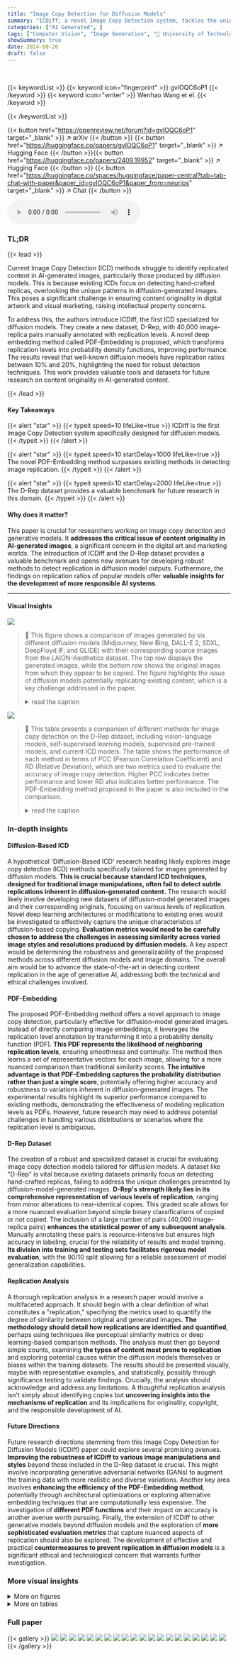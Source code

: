 ```yaml
---
title: "Image Copy Detection for Diffusion Models"
summary: "ICDiff, a novel Image Copy Detection system, tackles the unique challenge of identifying replicated content in diffusion model outputs, introducing a specialized dataset and deep embedding method for ..."
categories: ["AI Generated", ]
tags: ["Computer Vision", "Image Generation", "🏢 University of Technology Sydney",]
showSummary: true
date: 2024-09-26
draft: false
---
```


<br>

{{< keywordList >}}
{{< keyword icon="fingerprint" >}} gvlOQC6oP1 {{< /keyword >}}
{{< keyword icon="writer" >}} Wenhao Wang et el. {{< /keyword >}}
 
{{< /keywordList >}}

{{< button href="https://openreview.net/forum?id=gvlOQC6oP1" target="_blank" >}}
↗ arXiv
{{< /button >}}
{{< button href="https://huggingface.co/papers/gvlOQC6oP1" target="_blank" >}}
↗ Hugging Face
{{< /button >}}{{< button href="https://huggingface.co/papers/2409.19952" target="_blank" >}}
↗ Hugging Face
{{< /button >}}
{{< button href="https://huggingface.co/spaces/huggingface/paper-central?tab=tab-chat-with-paper&paper_id=gvlOQC6oP1&paper_from=neurips" target="_blank" >}}
↗ Chat
{{< /button >}}




<audio controls>
    <source src="https://ai-paper-reviewer.com/gvlOQC6oP1/podcast.wav" type="audio/wav">
    Your browser does not support the audio element.
</audio>


### TL;DR


{{< lead >}}

Current Image Copy Detection (ICD) methods struggle to identify replicated content in AI-generated images, particularly those produced by diffusion models. This is because existing ICDs focus on detecting hand-crafted replicas, overlooking the unique patterns in diffusion-generated images.  This poses a significant challenge in ensuring content originality in digital artwork and visual marketing, raising intellectual property concerns.

To address this, the authors introduce ICDiff, the first ICD specialized for diffusion models.  They create a new dataset, D-Rep, with 40,000 image-replica pairs manually annotated with replication levels.  A novel deep embedding method called PDF-Embedding is proposed, which transforms replication levels into probability density functions, improving performance.  The results reveal that well-known diffusion models have replication ratios between 10% and 20%, highlighting the need for robust detection techniques. This work provides valuable tools and datasets for future research on content originality in AI-generated content.

{{< /lead >}}


#### Key Takeaways

{{< alert "star" >}}
{{< typeit speed=10 lifeLike=true >}} ICDiff is the first Image Copy Detection system specifically designed for diffusion models. {{< /typeit >}}
{{< /alert >}}

{{< alert "star" >}}
{{< typeit speed=10 startDelay=1000 lifeLike=true >}} The novel PDF-Embedding method surpasses existing methods in detecting image replication. {{< /typeit >}}
{{< /alert >}}

{{< alert "star" >}}
{{< typeit speed=10 startDelay=2000 lifeLike=true >}} The D-Rep dataset provides a valuable benchmark for future research in this domain. {{< /typeit >}}
{{< /alert >}}

#### Why does it matter?
This paper is crucial for researchers working on image copy detection and generative models.  It **addresses the critical issue of content originality in AI-generated images**, a significant concern in the digital art and marketing worlds. The introduction of ICDiff and the D-Rep dataset provides a valuable benchmark and opens new avenues for developing robust methods to detect replication in diffusion model outputs.  Furthermore, the findings on replication ratios of popular models offer **valuable insights for the development of more responsible AI systems**.

------
#### Visual Insights



![](https://ai-paper-reviewer.com/gvlOQC6oP1/figures_0_1.jpg)

> 🔼 This figure shows a comparison of images generated by six different diffusion models (Midjourney, New Bing, DALL-E 2, SDXL, DeepFloyd IF, and GLIDE) with their corresponding source images from the LAION-Aesthetics dataset. The top row displays the generated images, while the bottom row shows the original images from which they appear to be copied.  The figure highlights the issue of diffusion models potentially replicating existing content, which is a key challenge addressed in the paper.
> <details>
> <summary>read the caption</summary>
> Figure 1: Some generated images (top) from diffusion models replicates the contents of existing images (bottom). The existing (matched) images are from LAION-Aesthetics [1]. The diffusion models include both commercial and open-source ones.
> </details>





![](https://ai-paper-reviewer.com/gvlOQC6oP1/tables_6_1.jpg)

> 🔼 This table presents a comparison of different methods for image copy detection on the D-Rep dataset, including vision-language models, self-supervised learning models, supervised pre-trained models, and current ICD models. The table shows the performance of each method in terms of PCC (Pearson Correlation Coefficient) and RD (Relative Deviation), which are two metrics used to evaluate the accuracy of image copy detection. Higher PCC indicates better performance and lower RD also indicates better performance.  The PDF-Embedding method proposed in the paper is also included in the comparison.
> <details>
> <summary>read the caption</summary>
> Table 1: The performance of publicly available models and our PDF-Embedding on the D-Rep. For qualitative results, please refer to Section E in the Appendix.
> </details>





### In-depth insights


#### Diffusion-Based ICD
A hypothetical 'Diffusion-Based ICD' research heading likely explores image copy detection (ICD) methods specifically tailored for images generated by diffusion models.  **This is crucial because standard ICD techniques, designed for traditional image manipulations, often fail to detect subtle replications inherent in diffusion-generated content.** The research would likely involve developing new datasets of diffusion-model generated images and their corresponding originals, focusing on various levels of replication.  Novel deep learning architectures or modifications to existing ones would be investigated to effectively capture the unique characteristics of diffusion-based copying.  **Evaluation metrics would need to be carefully chosen to address the challenges in assessing similarity across varied image styles and resolutions produced by diffusion models.**  A key aspect would be determining the robustness and generalizability of the proposed methods across different diffusion models and image domains. The overall aim would be to advance the state-of-the-art in detecting content replication in the age of generative AI, addressing both the technical and ethical challenges involved.

#### PDF-Embedding
The proposed PDF-Embedding method offers a novel approach to image copy detection, particularly effective for diffusion-model generated images.  Instead of directly comparing image embeddings, it leverages the replication level annotation by transforming it into a probability density function (PDF). **This PDF represents the likelihood of neighboring replication levels**, ensuring smoothness and continuity. The method then learns a set of representative vectors for each image, allowing for a more nuanced comparison than traditional similarity scores.  **The intuitive advantage is that PDF-Embedding captures the probability distribution rather than just a single score**, potentially offering higher accuracy and robustness to variations inherent in diffusion-generated images. The experimental results highlight its superior performance compared to existing methods, demonstrating the effectiveness of modeling replication levels as PDFs. However, future research may need to address potential challenges in handling various distributions or scenarios where the replication level is ambiguous.

#### D-Rep Dataset
The creation of a robust and specialized dataset is crucial for evaluating image copy detection models tailored for diffusion models.  A dataset like "D-Rep" is vital because existing datasets primarily focus on detecting hand-crafted replicas, failing to address the unique challenges presented by diffusion-model-generated images.  **D-Rep's strength likely lies in its comprehensive representation of various levels of replication**, ranging from minor alterations to near-identical copies. This graded scale allows for a more nuanced evaluation beyond simple binary classifications of copied or not copied. The inclusion of a large number of pairs (40,000 image-replica pairs) **enhances the statistical power of any subsequent analysis**.  Manually annotating these pairs is resource-intensive but ensures high accuracy in labeling, crucial for the reliability of results and model training.  **Its division into training and testing sets facilitates rigorous model evaluation**, with the 90/10 split allowing for a reliable assessment of model generalization capabilities.

#### Replication Analysis
A thorough replication analysis in a research paper would involve a multifaceted approach.  It should begin with a clear definition of what constitutes a "replication," specifying the metrics used to quantify the degree of similarity between original and generated images.  **The methodology should detail how replications are identified and quantified**, perhaps using techniques like perceptual similarity metrics or deep learning-based comparison methods. The analysis must then go beyond simple counts, examining **the types of content most prone to replication** and exploring potential causes within the diffusion models themselves or biases within the training datasets. The results should be presented visually, maybe with representative examples, and statistically, possibly through significance testing to validate findings. Crucially, the analysis should acknowledge and address any limitations. A thoughtful replication analysis isn't simply about identifying copies but **uncovering insights into the mechanisms of replication** and its implications for originality, copyright, and the responsible development of AI.

#### Future Directions
Future research directions stemming from this Image Copy Detection for Diffusion Models (ICDiff) paper could explore several promising avenues.  **Improving the robustness of ICDiff to various image manipulations and styles** beyond those included in the D-Rep dataset is crucial. This might involve incorporating generative adversarial networks (GANs) to augment the training data with more realistic and diverse variations.  Another key area involves **enhancing the efficiency of the PDF-Embedding method**, potentially through architectural optimizations or exploring alternative embedding techniques that are computationally less expensive. The investigation of **different PDF functions** and their impact on accuracy is another avenue worth pursuing. Finally, the extension of ICDiff to other generative models beyond diffusion models and the exploration of **more sophisticated evaluation metrics** that capture nuanced aspects of replication should also be explored.  The development of effective and practical **countermeasures to prevent replication in diffusion models** is a significant ethical and technological concern that warrants further investigation.


### More visual insights

<details>
<summary>More on figures
</summary>


![](https://ai-paper-reviewer.com/gvlOQC6oP1/figures_1_1.jpg)

> 🔼 This figure compares the capabilities of current Image Copy Detection (ICD) methods and the proposed ICDiff method.  The left shows a standard ICD method detecting an image modified by simple transformations (flip, rotation, crop). The right shows the proposed ICDiff method successfully detecting an image replicated by a diffusion model (Stable Diffusion).  The original image is sourced from a Getty Images lawsuit, highlighting a real-world application of this challenge.
> <details>
> <summary>read the caption</summary>
> Figure 2: The comparison between current ICD with the ICDiff. The current ICD focuses on detecting edited copies generated by transformations like horizontal flips, random rotations, and random crops. In contrast, the ICDiff aims to detect replication generated by diffusion models, such as Stable Diffusion [2]. (Source of the original image: Lawsuit from Getty Images.)
> </details>



![](https://ai-paper-reviewer.com/gvlOQC6oP1/figures_3_1.jpg)

> 🔼 This figure shows a comparison of images generated by six different diffusion models (Midjourney, New Bing, DALL-E 2, SDXL, DeepFloyd IF, and GLIDE) with their corresponding source images from the LAION-Aesthetics dataset. The purpose is to visually demonstrate the issue of content replication in diffusion-generated images, which is the main focus of the paper.
> <details>
> <summary>read the caption</summary>
> Figure 1: Some generated images (top) from diffusion models replicates the contents of existing images (bottom). The existing (matched) images are from LAION-Aesthetics [1]. The diffusion models include both commercial and open-source ones.
> </details>



![](https://ai-paper-reviewer.com/gvlOQC6oP1/figures_4_1.jpg)

> 🔼 This figure illustrates the PDF-Embedding method.  The method first converts the manually labeled replication levels (0-5) into probability density functions (PDFs). These PDFs represent the probability distribution of neighboring replication levels.  Then, a Vision Transformer (ViT) is used to transform each image into a set of vectors. Finally, the KL divergence between the predicted and ground truth PDFs is used as the loss function during training.  The goal is to learn a set of representative vectors for each image that reflects the probability distribution of its replication level.
> <details>
> <summary>read the caption</summary>
> Figure 4: The demonstration of the proposed PDF-Embedding. Initially, PDF-Embedding converts manually-labeled replication levels into probability density functions (PDFs). To learn from these PDFs, we use a set of vectors as the representation of an image.
> </details>



![](https://ai-paper-reviewer.com/gvlOQC6oP1/figures_7_1.jpg)

> 🔼 This figure compares the performance of three different probability density functions (PDFs) – Gaussian, linear, and exponential – used in the PDF-Embedding method.  The x-axis represents the amplitude (A) parameter of each PDF, and the y-axis shows the PCC (Pearson Correlation Coefficient) and RD (Relative Deviation) values.  The plots illustrate how the choice of PDF impacts the performance metrics.  The optimal choice seems to be the exponential PDF with an amplitude (A) around 1.5-1.8, which balances the PCC and RD.
> <details>
> <summary>read the caption</summary>
> Figure 5: The comparison of different PDFs: Gaussian (left), linear (middle), and exponential (right). 'A' is the amplitude in each PDF function (Eqn. 3 to Eqn. 5).
> </details>



![](https://ai-paper-reviewer.com/gvlOQC6oP1/figures_9_1.jpg)

> 🔼 The figure shows examples of images generated by different diffusion models that replicate existing images.  The left side displays images generated by six different diffusion models, showing varying degrees of replication (as indicated by percentages).  The right side offers a comparison to results from a previous method (SSCD), highlighting that the new method (PDF-Embedding) finds more diverse and subtle cases of replication.
> <details>
> <summary>read the caption</summary>
> Figure 6: Left: Examples of diffusion-based replication fetched by our PDF-Embedding. The accompanying percentages indicate the replication ratio of each model. Right: Examples filtered by SSCD [15] in [10]. Compared to them, our results are more diverse: For example, the 'Groot' generated by SDXL includes the whole body, whereas the original one features only the face; and the 'Moai statues' created by DeepFloyd IF are positioned differently compared to the original image.
> </details>



![](https://ai-paper-reviewer.com/gvlOQC6oP1/figures_16_1.jpg)

> 🔼 The figure shows a heatmap visualizing the cosine similarity between the learned vectors representing different replication levels.  The heatmap reveals the relationships between these vectors in the embedding space, demonstrating that vectors representing similar replication levels exhibit higher cosine similarity, while vectors representing dissimilar levels have lower similarity.  This illustrates the effectiveness of the PDF-Embedding method in capturing the relationships between different replication levels.
> <details>
> <summary>read the caption</summary>
> Figure 7: The cosine similarity heatmap of the learned vectors.
> </details>



![](https://ai-paper-reviewer.com/gvlOQC6oP1/figures_18_1.jpg)

> 🔼 This figure shows examples of images generated by six different diffusion models (Midjourney, New Bing, DALL-E 2, SDXL, DeepFloyd IF, and GLIDE).  The top row displays the generated images, while the bottom row shows the corresponding original images from the LAION-Aesthetics dataset, which the generated images replicate to varying degrees. This highlights the challenge of detecting image replication originating from diffusion models, as addressed in the paper.
> <details>
> <summary>read the caption</summary>
> Figure 1: Some generated images (top) from diffusion models replicates the contents of existing images (bottom). The existing (matched) images are from LAION-Aesthetics [1]. The diffusion models include both commercial and open-source ones.
> </details>



![](https://ai-paper-reviewer.com/gvlOQC6oP1/figures_19_1.jpg)

> 🔼 This figure shows a comparison between images generated by various diffusion models (Midjourney, New Bing, DALL-E 2, SDXL, DeepFloyd IF, and GLIDE) and their corresponding original images from the LAION-Aesthetics dataset.  The top row displays the generated images, while the bottom row shows the original images that the generated images appear to replicate. This visually demonstrates the issue of content replication in diffusion models, which is the main focus of the paper.
> <details>
> <summary>read the caption</summary>
> Figure 1: Some generated images (top) from diffusion models replicates the contents of existing images (bottom). The existing (matched) images are from LAION-Aesthetics [1]. The diffusion models include both commercial and open-source ones.
> </details>



![](https://ai-paper-reviewer.com/gvlOQC6oP1/figures_20_1.jpg)

> 🔼 This figure shows the manual-labeled D-Rep dataset, which contains 40,000 image-replica pairs. Each pair consists of an image from LAION-Aesthetics V2 and its replica generated by Stable Diffusion V1.5. The image pairs are manually annotated with six replication levels, ranging from 0 (no replication) to 5 (total replication). The percentages on the left of the figure represent the proportion of images at each replication level in the dataset.
> <details>
> <summary>read the caption</summary>
> Figure 3: The demonstration of the manual-labeled D-Rep dataset. The percentages on the left show the proportion of images with a particular level.
> </details>



![](https://ai-paper-reviewer.com/gvlOQC6oP1/figures_21_1.jpg)

> 🔼 This figure shows a comparison of images generated by several different diffusion models (Midjourney, New Bing, DALL-E 2, SDXL, DeepFloyd IF, and GLIDE) with their corresponding source images from the LAION-Aesthetics dataset.  The top row displays the generated images, and the bottom row shows the original images that appear to have been replicated by the models. The figure highlights the challenge of detecting image replication in diffusion model outputs.
> <details>
> <summary>read the caption</summary>
> Figure 1: Some generated images (top) from diffusion models replicates the contents of existing images (bottom). The existing (matched) images are from LAION-Aesthetics [1]. The diffusion models include both commercial and open-source ones.
> </details>



![](https://ai-paper-reviewer.com/gvlOQC6oP1/figures_22_1.jpg)

> 🔼 This figure shows a comparison of images generated by several different diffusion models (Midjourney, New Bing, DALL-E 2, Stable Diffusion XL, DeepFloyd IF, and GLIDE) with their corresponding source images from the LAION-Aesthetics dataset.  The purpose is to visually demonstrate the phenomenon of diffusion models replicating content from existing images, highlighting the challenge addressed by the paper.
> <details>
> <summary>read the caption</summary>
> Figure 1: Some generated images (top) from diffusion models replicates the contents of existing images (bottom). The existing (matched) images are from LAION-Aesthetics [1]. The diffusion models include both commercial and open-source ones.
> </details>



![](https://ai-paper-reviewer.com/gvlOQC6oP1/figures_23_1.jpg)

> 🔼 This figure shows a comparison of images generated by various diffusion models (Midjourney, New Bing, DALL-E 2, Stable Diffusion XL, DeepFloyd IF, and GLIDE) with their corresponding original images from the LAION-Aesthetics dataset.  The top row displays the generated images, while the bottom row shows the original images they appear to replicate. This visualization highlights the challenge of detecting image copy in diffusion model outputs, as the generated images are often subtle variations of existing works.
> <details>
> <summary>read the caption</summary>
> Figure 1: Some generated images (top) from diffusion models replicates the contents of existing images (bottom). The existing (matched) images are from LAION-Aesthetics [1]. The diffusion models include both commercial and open-source ones.
> </details>



![](https://ai-paper-reviewer.com/gvlOQC6oP1/figures_24_1.jpg)

> 🔼 This figure shows a comparison of images generated by different diffusion models (Midjourney, New Bing, DALL-E 2, SDXL, DeepFloyd IF, and GLIDE) with their corresponding original images from the LAION-Aesthetics dataset.  The top row displays the generated images, while the bottom row shows the original images they seem to replicate.  The purpose is to illustrate the phenomenon of content replication in images generated by diffusion models, highlighting a key challenge the paper addresses.
> <details>
> <summary>read the caption</summary>
> Figure 1: Some generated images (top) from diffusion models replicates the contents of existing images (bottom). The existing (matched) images are from LAION-Aesthetics [1]. The diffusion models include both commercial and open-source ones.
> </details>



![](https://ai-paper-reviewer.com/gvlOQC6oP1/figures_25_1.jpg)

> 🔼 This figure visualizes the probability density functions (PDFs) derived from different replication levels using three different functions: Gaussian, linear, and exponential. Each function is shown for various normalized levels (p¹), representing the transformation of replication levels into probability distributions. The different shapes of the curves illustrate how the rate at which each function deviates from its peak value changes based on the function.  The Gaussian function shows a slow rate of change, the linear function has a constant rate, and the exponential function exhibits a rapid rate of change. This visualization helps illustrate the choice of PDF functions in their proposed PDF-Embedding method.
> <details>
> <summary>read the caption</summary>
> Figure 15: The distributions converted from replication levels. We use Gaussian, linear, and exponential functions as the representative demonstrations.
> </details>



![](https://ai-paper-reviewer.com/gvlOQC6oP1/figures_26_1.jpg)

> 🔼 This figure shows the distribution of replication levels in the manually labeled D-Rep dataset.  The dataset consists of 40,000 image-replica pairs, each manually annotated with a replication level from 0 (no replication) to 5 (total replication). The figure visually represents the percentage of images belonging to each of these six replication levels.
> <details>
> <summary>read the caption</summary>
> Figure 3: The demonstration of the manual-labeled D-Rep dataset. The percentages on the left show the proportion of images with a particular level.
> </details>



![](https://ai-paper-reviewer.com/gvlOQC6oP1/figures_27_1.jpg)

> 🔼 This figure shows a comparison of images generated by six different diffusion models (Midjourney, New Bing, DALL-E 2, SDXL, DeepFloyd IF, and GLIDE) with their corresponding original images from the LAION-Aesthetics dataset.  The top row displays the generated images, and the bottom row shows the original images that the generated images appear to replicate. This visual demonstrates the challenge of detecting image replication when dealing with diffusion models, as the generated images are often subtly different from, but still clearly based on, the original images. The models used represent a mix of both commercial and open-source options.
> <details>
> <summary>read the caption</summary>
> Figure 1: Some generated images (top) from diffusion models replicates the contents of existing images (bottom). The existing (matched) images are from LAION-Aesthetics [1]. The diffusion models include both commercial and open-source ones.
> </details>



![](https://ai-paper-reviewer.com/gvlOQC6oP1/figures_28_1.jpg)

> 🔼 This figure shows a comparison of images generated by six different diffusion models (Midjourney, New Bing, DALL-E 2, SDXL, DeepFloyd IF, and GLIDE) with their corresponding source images from the LAION-Aesthetics dataset. The top row displays the generated images, while the bottom row shows the original images from LAION-Aesthetics that they appear to replicate.  This visually demonstrates the potential for diffusion models to reproduce existing content.
> <details>
> <summary>read the caption</summary>
> Figure 1: Some generated images (top) from diffusion models replicates the contents of existing images (bottom). The existing (matched) images are from LAION-Aesthetics [1]. The diffusion models include both commercial and open-source ones.
> </details>



![](https://ai-paper-reviewer.com/gvlOQC6oP1/figures_29_1.jpg)

> 🔼 This figure shows a comparison of images generated by six different diffusion models (Midjourney, New Bing, DALL-E 2, SDXL, DeepFloyd IF, and GLIDE) with their corresponding original images from the LAION-Aesthetics dataset. The purpose of this figure is to illustrate the phenomenon of content replication in images generated by diffusion models, highlighting that some generated images may closely replicate content from existing images.
> <details>
> <summary>read the caption</summary>
> Figure 1: Some generated images (top) from diffusion models replicates the contents of existing images (bottom). The existing (matched) images are from LAION-Aesthetics [1]. The diffusion models include both commercial and open-source ones.
> </details>



![](https://ai-paper-reviewer.com/gvlOQC6oP1/figures_30_1.jpg)

> 🔼 This figure shows a comparison between images generated by six different diffusion models (Midjourney, New Bing, DALL-E 2, SDXL, DeepFloyd IF, and GLIDE) and their corresponding source images from the LAION-Aesthetics dataset. The top row displays the generated images, while the bottom row shows the original images they seem to replicate. This visual comparison highlights the potential for diffusion models to reproduce existing content, raising concerns about originality and copyright.
> <details>
> <summary>read the caption</summary>
> Figure 1: Some generated images (top) from diffusion models replicates the contents of existing images (bottom). The existing (matched) images are from LAION-Aesthetics [1]. The diffusion models include both commercial and open-source ones.
> </details>



![](https://ai-paper-reviewer.com/gvlOQC6oP1/figures_31_1.jpg)

> 🔼 This figure shows a comparison between images generated by six different diffusion models (Midjourney, New Bing, DALL-E 2, SDXL, DeepFloyd IF, and GLIDE) and their corresponding original images from the LAION-Aesthetics dataset. The top row displays the generated images, while the bottom row shows the original images that they seem to replicate.  The figure highlights the issue of diffusion models potentially replicating existing content, which is a core motivation for the paper's work on Image Copy Detection for Diffusion Models.
> <details>
> <summary>read the caption</summary>
> Figure 1: Some generated images (top) from diffusion models replicates the contents of existing images (bottom). The existing (matched) images are from LAION-Aesthetics [1]. The diffusion models include both commercial and open-source ones.
> </details>



![](https://ai-paper-reviewer.com/gvlOQC6oP1/figures_32_1.jpg)

> 🔼 This figure shows a comparison between images generated by six different diffusion models (Midjourney, New Bing, DALL-E 2, Stable Diffusion XL, DeepFloyd IF, and GLIDE) and their corresponding original images from the LAION-Aesthetics dataset.  The top row displays the generated images, and the bottom row shows the original images that they seem to replicate. This visual demonstrates the issue of content replication in diffusion model outputs, highlighting that generated images might not be entirely original.
> <details>
> <summary>read the caption</summary>
> Figure 1: Some generated images (top) from diffusion models replicates the contents of existing images (bottom). The existing (matched) images are from LAION-Aesthetics [1]. The diffusion models include both commercial and open-source ones.
> </details>



![](https://ai-paper-reviewer.com/gvlOQC6oP1/figures_33_1.jpg)

> 🔼 This figure shows a comparison of images generated by six different diffusion models (Midjourney, New Bing, DALL-E 2, SDXL, DeepFloyd IF, and GLIDE) with their corresponding original images from the LAION-Aesthetics dataset. The top row displays the generated images, while the bottom row shows the original images that they seem to replicate.  This visually demonstrates the challenge of detecting image replication in the output of diffusion models.
> <details>
> <summary>read the caption</summary>
> Figure 1: Some generated images (top) from diffusion models replicates the contents of existing images (bottom). The existing (matched) images are from LAION-Aesthetics [1]. The diffusion models include both commercial and open-source ones.
> </details>



</details>




<details>
<summary>More on tables
</summary>


![](https://ai-paper-reviewer.com/gvlOQC6oP1/tables_7_1.jpg)
> 🔼 This table presents a comparison of the proposed PDF-Embedding method against several other methods for image copy detection. The methods compared include protocol-driven methods (Enlarging PCC, Reducing RD, Regression), non-PDF methods (One-hot Label, Label Smoothing), and the proposed method with different PDF implementations (Gaussian, Linear, Exponential).  The table shows the performance of each method in terms of Pearson Correlation Coefficient (PCC), Relative Deviation (RD), training time per iteration, inference time per image, and matching time per pair.  The results demonstrate that PDF-Embedding, particularly with the exponential PDF implementation, significantly outperforms the other methods.
> <details>
> <summary>read the caption</summary>
> Table 2: Our method demonstrates performance superiority over others.
> </details>

![](https://ai-paper-reviewer.com/gvlOQC6oP1/tables_8_1.jpg)
> 🔼 This table presents a comparison of the performance of various pre-trained models (vision-language, self-supervised, supervised, and current ICD models) and the proposed PDF-Embedding method on the D-Rep dataset.  The performance is evaluated using two metrics: Pearson Correlation Coefficient (PCC) and Relative Deviation (RD). Higher PCC values indicate better correlation between predicted and ground truth replication levels, while lower RD values indicate smaller deviations. The table helps demonstrate the effectiveness of the PDF-Embedding method compared to existing approaches.
> <details>
> <summary>read the caption</summary>
> Table 1: The performance of publicly available models and our PDF-Embedding on the D-Rep. For qualitative results, please refer to Section E in the Appendix.
> </details>

</details>




### Full paper

{{< gallery >}}
<img src="https://ai-paper-reviewer.com/gvlOQC6oP1/1.png" class="grid-w50 md:grid-w33 xl:grid-w25" />
<img src="https://ai-paper-reviewer.com/gvlOQC6oP1/2.png" class="grid-w50 md:grid-w33 xl:grid-w25" />
<img src="https://ai-paper-reviewer.com/gvlOQC6oP1/3.png" class="grid-w50 md:grid-w33 xl:grid-w25" />
<img src="https://ai-paper-reviewer.com/gvlOQC6oP1/4.png" class="grid-w50 md:grid-w33 xl:grid-w25" />
<img src="https://ai-paper-reviewer.com/gvlOQC6oP1/5.png" class="grid-w50 md:grid-w33 xl:grid-w25" />
<img src="https://ai-paper-reviewer.com/gvlOQC6oP1/6.png" class="grid-w50 md:grid-w33 xl:grid-w25" />
<img src="https://ai-paper-reviewer.com/gvlOQC6oP1/7.png" class="grid-w50 md:grid-w33 xl:grid-w25" />
<img src="https://ai-paper-reviewer.com/gvlOQC6oP1/8.png" class="grid-w50 md:grid-w33 xl:grid-w25" />
<img src="https://ai-paper-reviewer.com/gvlOQC6oP1/9.png" class="grid-w50 md:grid-w33 xl:grid-w25" />
<img src="https://ai-paper-reviewer.com/gvlOQC6oP1/10.png" class="grid-w50 md:grid-w33 xl:grid-w25" />
<img src="https://ai-paper-reviewer.com/gvlOQC6oP1/11.png" class="grid-w50 md:grid-w33 xl:grid-w25" />
<img src="https://ai-paper-reviewer.com/gvlOQC6oP1/12.png" class="grid-w50 md:grid-w33 xl:grid-w25" />
<img src="https://ai-paper-reviewer.com/gvlOQC6oP1/13.png" class="grid-w50 md:grid-w33 xl:grid-w25" />
<img src="https://ai-paper-reviewer.com/gvlOQC6oP1/14.png" class="grid-w50 md:grid-w33 xl:grid-w25" />
<img src="https://ai-paper-reviewer.com/gvlOQC6oP1/15.png" class="grid-w50 md:grid-w33 xl:grid-w25" />
<img src="https://ai-paper-reviewer.com/gvlOQC6oP1/16.png" class="grid-w50 md:grid-w33 xl:grid-w25" />
<img src="https://ai-paper-reviewer.com/gvlOQC6oP1/17.png" class="grid-w50 md:grid-w33 xl:grid-w25" />
<img src="https://ai-paper-reviewer.com/gvlOQC6oP1/18.png" class="grid-w50 md:grid-w33 xl:grid-w25" />
<img src="https://ai-paper-reviewer.com/gvlOQC6oP1/19.png" class="grid-w50 md:grid-w33 xl:grid-w25" />
<img src="https://ai-paper-reviewer.com/gvlOQC6oP1/20.png" class="grid-w50 md:grid-w33 xl:grid-w25" />
{{< /gallery >}}